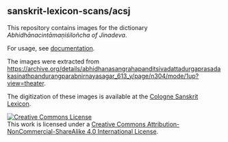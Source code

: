 ## sanskrit-lexicon-scans/acsj

This repository contains images for the dictionary *Abhidhānacintāmaṇiśiloñcha of Jinadeva*.

For usage, see [documentation](https://github.com/sanskrit-lexicon-scans/documentation).

The images were extracted from https://archive.org/details/abhidhanasangrahapanditsivadattadurgaprasadakasinathpandurangparabnirnayasagar_613_y/page/n304/mode/1up?view=theater.

The digitization of these images 
is available at the [Cologne Sanskrit Lexicon](https://www.sanskrit-lexicon.uni-koeln.de/).

<a rel="license" href="http://creativecommons.org/licenses/by-nc-sa/4.0/"><img alt="Creative Commons License" style="border-width:0" src="https://i.creativecommons.org/l/by-nc-sa/4.0/88x31.png" /></a><br />This work is licensed under a <a rel="license" href="http://creativecommons.org/licenses/by-nc-sa/4.0/">Creative Commons Attribution-NonCommercial-ShareAlike 4.0 International License</a>.
